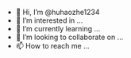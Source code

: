 - 👋 Hi, I’m @huhaozhe1234
- 👀 I’m interested in ...
- 🌱 I’m currently learning ...
- 💞️ I’m looking to collaborate on ...
- 📫 How to reach me ...

<!---
huhaozhe1234/huhaozhe1234 is a ✨ special ✨ repository because its `README.md` (this file) appears on your GitHub profile.
You can click the Preview link to take a look at your changes.
---.>

